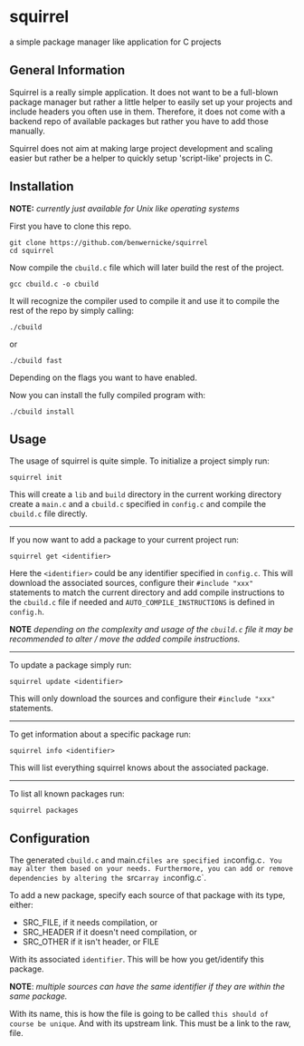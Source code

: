 # squirrel
a simple package manager like application for C projects

## General Information
Squirrel is a really simple application. It does not want to be a full-blown
package manager but rather a little helper to easily set up your projects and
include headers you often use in them. Therefore, it does not come with a
backend repo of available packages but rather you have to add those manually.

Squirrel does not aim at making large project development and scaling easier
but rather be a helper to quickly setup 'script-like' projects in C.

## Installation

**NOTE:** *currently just available for Unix like operating systems*

First you have to clone this repo.

```
git clone https://github.com/benwernicke/squirrel
cd squirrel
```

Now compile the `cbuild.c` file which will later build the rest of the project.
```
gcc cbuild.c -o cbuild
```

It will recognize the compiler used to compile it and use it to compile the rest of the repo by simply calling:

```
./cbuild
```

or

```
./cbuild fast
```

Depending on the flags you want to have enabled.

Now you can install the fully compiled program with:

```
./cbuild install
```

## Usage
The usage of squirrel is quite simple. To initialize a project simply run:

```
squirrel init
```

This will create a `lib` and `build` directory in the current working directory
create a `main.c` and a `cbuild.c` specified in `config.c` and compile the
`cbuild.c` file directly.

---

If you now want to add a package to your current project run:

```
squirrel get <identifier>
```

Here the `<identifier>` could be any identifier specified in `config.c`. This
will download the associated sources, configure their `#include "xxx"`
statements to match the current directory and add compile instructions to the
`cbuild.c` file if needed and `AUTO_COMPILE_INSTRUCTIONS` is defined in
`config.h`.

**NOTE** *depending on the complexity and usage of the `cbuild.c` file it may
be recommended to alter / move the added compile instructions.*

---

To update a package simply run:

```
squirrel update <identifier>
```

This will only download the sources and configure their `#include "xxx"` statements.

---

To get information about a specific package run:

```
squirrel info <identifier>
```

This will list everything squirrel knows about the associated package.

---

To list all known packages run:

```
squirrel packages
```

## Configuration

The generated `cbuild.c` and main.c` files are specified in `config.c`. You may
alter them based on your needs. Furthermore, you can add or remove dependencies
by altering the `src` array in `config.c`.

To add a new package, specify each source of that package with its type, either:
- SRC_FILE, if it needs compilation, or
- SRC_HEADER if it doesn't need compilation, or
- SRC_OTHER if it isn't header, or FILE

With its associated `identifier`. This will be how you get/identify this
package. 

**NOTE**: *multiple sources can have the same identifier if they are
within the same package.*

With its name, this is how the file is going to be called `this should of course be unique`.
And with its upstream link. This must be a link to the raw, file.
